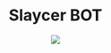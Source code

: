 <h1 align="center"> Slaycer BOT </h1>
<p align="center">
<a href="https://www.codacy.com/manual/Slaycer-Network/Slaycer-BOT?utm_source=github.com&amp;utm_medium=referral&amp;utm_content=Slaycer-Network/Slaycer-BOT&amp;utm_campaign=Badge_Grade"><img src="https://api.codacy.com/project/badge/Grade/183da08dfca9462ba660d2fef1773d51"/></a>
</p>
